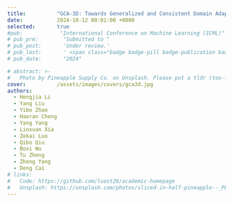 ```yaml
---
title:          "GCA-3D: Towards Generalized and Consistent Domain Adaptation of 3D Generators"
date:           2024-10-12 00:01:00 +0800
selected:       true
#pub:            "International Conference on Machine Learning (ICML)"
# pub_pre:        "Submitted to "
# pub_post:       'Under review.'
# pub_last:       ' <span class="badge badge-pill badge-publication badge-success">Spotlight</span>'
# pub_date:       "2024"

# abstract: >-
#   Photo by Pineapple Supply Co. on Unsplash. Please put a tldr (too-long-didnt-read, 1~2 sentences) of your publication here. It is not recommended to put the actual abstract here because it is usually too long to fit in. $\LaTeX$ is supported. $a=b+c$.
cover:          /assets/images/covers/gca3d.jpg
authors:
  - Hengjia Li
  - Yang Liu
  - Yibo Zhao
  - Haoran Cheng
  - Yang Yang
  - Linxuan Xia
  - Zekai Luo
  - Qibo Qiu
  - Boxi Wu
  - Tu Zheng
  - Zheng Yang
  - Deng Cai
# links:
#   Code: https://github.com/luost26/academic-homepage
#   Unsplash: https://unsplash.com/photos/sliced-in-half-pineapple--_PLJZmHZzk
---
```


